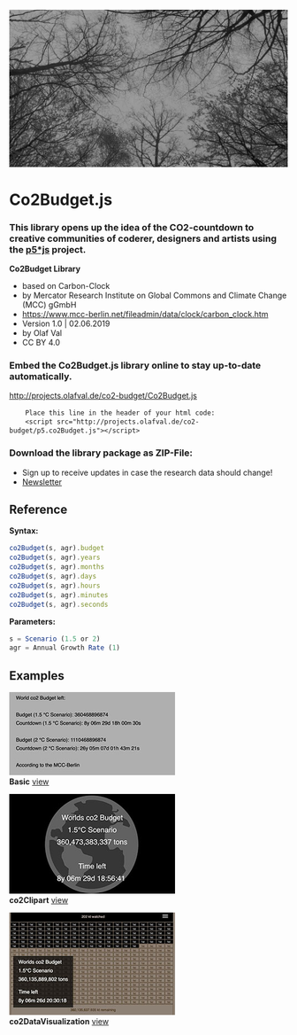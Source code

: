 ![co2-countdown](trees-720.jpg)

# Co2Budget.js
### This library opens up the idea of the CO2-countdown to creative communities of coderer, designers and artists using the [p5*js](https://p5js.org) project.

**Co2Budget Library**
- based on Carbon-Clock
- by Mercator Research Institute on Global Commons and Climate Change (MCC) gGmbH
- https://www.mcc-berlin.net/fileadmin/data/clock/carbon_clock.htm
- Version 1.0 | 02.06.2019
- by Olaf Val
- CC BY 4.0 

### Embed the Co2Budget.js library online to stay up-to-date automatically.
http://projects.olafval.de/co2-budget/Co2Budget.js

		Place this line in the header of your html code:
		<script src="http://projects.olafval.de/co2-budget/p5.co2Budget.js"></script>
	
### Download the library package as ZIP-File:
- Sign up to receive updates in case the research data should change!
- [Newsletter](https://mailchi.mp/466342f40b18/p5co2budgetjs)


## Reference

**Syntax:**
```javascript
co2Budget(s, agr).budget
co2Budget(s, agr).years
co2Budget(s, agr).months
co2Budget(s, agr).days
co2Budget(s, agr).hours
co2Budget(s, agr).minutes
co2Budget(s, agr).seconds
```
**Parameters:**
```javascript
s = Scenario (1.5 or 2)
agr = Annual Growth Rate (1)
```


## Examples

![co2-clock-Basic Example](examples/basic.jpg)  
**Basic** [view](http://projects.olafval.de/co2-budget/examples/basic.html)

![co2-Clipart Example](examples/co2Clipart.jpg?s=200)  
**co2Clipart** [view](http://projects.olafval.de/co2-budget/examples/co2clipart.html)

![co2-DataVisualization Example](examples/co2DataVisualization.jpg)  
**co2DataVisualization** [view](http://projects.olafval.de/co2-budget/examples/co2DataVisualization.html)

<br>
